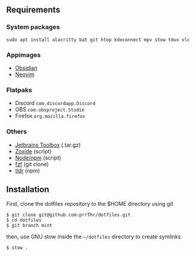 ## Requirements

### System packages
```
sudo apt install alacritty bat git htop kdeconnect mpv stow tmux vlc
```

### Appimages
- [Obsidian](https://obsidian.md/download)
- [Neovim](https://github.com/neovim/neovim/releases)

### Flatpaks
- Discord `com.discordapp.Discord`
- OBS `com.obsproject.Studio`
- Firefox `org.mozilla.firefox`

### Others
- [Jetbrains Toolbox](https://www.jetbrains.com/toolbox-app/) (.tar.gz)
- [Zoxide](https://github.com/ajeetdsouza/zoxide) (script)
- [Node/npm](https://nodejs.org/en/download) (script)
- [fzf](https://github.com/junegunn/fzf?tab=readme-ov-file#installation) (git clone)
- [tldr](https://tldr.sh/) (npm)

## Installation

First, clone the dotfiles repository to the $HOME directory using git
```
$ git clone git@github.com:prrThr/dotfiles.git
$ cd dotfiles
$ git branch mint
```

then, use GNU stow inside the `~/dotfiles` directory to create symlinks
```
$ stow .
```

